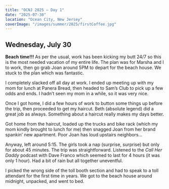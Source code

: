 ```yaml
---
title: "OCNJ 2025 – Day 1"
date: "2025-07-30"
location: "Ocean City, New Jersey"
coverImage: "/images/summer/2025/firstCoffee.jpg"
---
```


## Wednesday, July 30

**Beach time!!!** As per the usual, work has been kicking my butt 24/7 so this is the most needed vacation of my entire life. The plan was for Marsha and I to work, then go grab Joan around 5PM to depart for the beach house. We stuck to the plan which was fantastic.

I completely slacked off all day at work. I ended up meeting up with my mom for lunch at Panera Bread, then headed to Sam’s Club to pick up a few odds and ends. I hadn’t seen my mom in a while, so it was very nice.

Once I got home, I did a few hours of work to button some things up before the trip, then proceeded to get my haircut. Beth (absolute legend) did a great job as always. Something about a haircut really makes my days better.

Got home from the haircut, loaded up the trucks and bike rack (which my mom kindly brought to lunch for me) then snagged Joan from her brand spankin’ new apartment. Poor Joan has loud upstairs neighbors…

Anyway, left around 5:15. The girls took a nap (surprise, surprise) but only for about 45 minutes. The trip was straightforward. Listened to the *Call Her Daddy* podcast with Dave Franco which seemed to last for 4 hours (it was only 1 hour). Had a bit of rain but all together uneventful.

I picked the wrong side of the toll booth section and had to speak to a toll attendant for the first time in years. We got to the beach house around midnight, unpacked, and went to bed.
